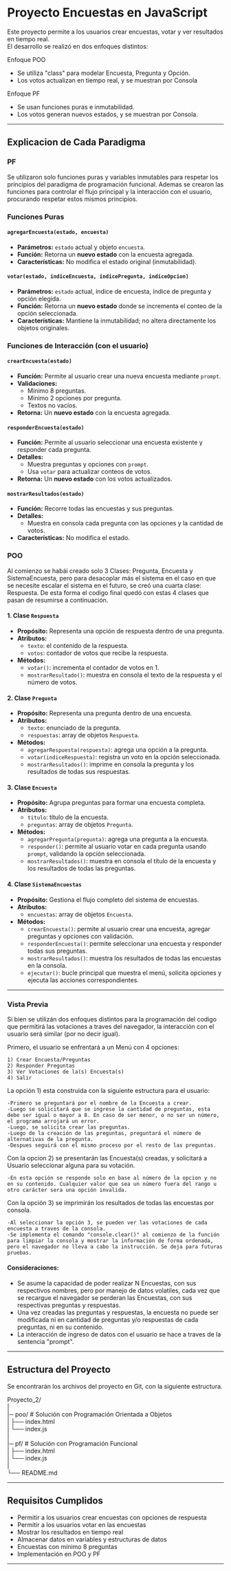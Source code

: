 # Proyecto Encuestas en JavaScript

Este proyecto permite a los usuarios crear encuestas, votar y ver resultados en tiempo real.\
El desarrollo se realizó en dos enfoques distintos:


Enfoque POO
- Se utiliza "class" para modelar Encuesta, Pregunta y Opción.
- Los votos actualizan en tiempo real, y se muestran por Consola

Enfoque PF
- Se usan funciones puras e inmutabilidad.
- Los votos generan nuevos estados, y se muestran por Consola.

------------------------------------------------------------
## Explicacion de Cada Paradigma

### PF

Se utilizaron solo funciones puras y variables inmutables para respetar los principios del paradigma de programación funcional. Ademas se crearon las funciones para controlar el flujo principal y la interacción con el usuario, procurando respetar estos mismos principios.

### Funciones Puras

#### `agregarEncuesta(estado, encuesta)`
- **Parámetros:** `estado` actual y objeto `encuesta`.  
- **Función:** Retorna un **nuevo estado** con la encuesta agregada.  
- **Características:** No modifica el estado original (inmutabilidad).  

#### `votar(estado, indiceEncuesta, indicePregunta, indiceOpcion)`
- **Parámetros:** `estado` actual, índice de encuesta, índice de pregunta y opción elegida.  
- **Función:** Retorna un **nuevo estado** donde se incrementa el conteo de la opción seleccionada.  
- **Características:** Mantiene la inmutabilidad; no altera directamente los objetos originales.  

### Funciones de Interacción (con el usuario)

#### `crearEncuesta(estado)`
- **Función:** Permite al usuario crear una nueva encuesta mediante `prompt`.  
- **Validaciones:**  
  - Mínimo 8 preguntas.  
  - Mínimo 2 opciones por pregunta.  
  - Textos no vacíos.  
- **Retorna:** Un **nuevo estado** con la encuesta agregada.  

#### `responderEncuesta(estado)`
- **Función:** Permite al usuario seleccionar una encuesta existente y responder cada pregunta.  
- **Detalles:**  
  - Muestra preguntas y opciones con `prompt`.  
  - Usa `votar` para actualizar conteos de votos.  
- **Retorna:** Un **nuevo estado** con los votos actualizados.  

#### `mostrarResultados(estado)`
- **Función:** Recorre todas las encuestas y sus preguntas.  
- **Detalles:**  
  - Muestra en consola cada pregunta con las opciones y la cantidad de votos.  
- **Características:** No modifica el estado.  

### POO

Al comienzo se habái creado solo 3 Clases: Pregunta, Encuesta y SistemaEncuesta, pero para desacoplar más el sistema en el caso en que se necesite escalar el sistema en el futuro, se creó una cuarta clase: Respuesta. De esta forma el codigo final quedó con estas 4 clases que pasan de resumirse a continuación.

#### 1. Clase `Respuesta`
- **Propósito:** Representa una opción de respuesta dentro de una pregunta.  
- **Atributos:**  
  - `texto`: el contenido de la respuesta.  
  - `votos`: contador de votos que recibe la respuesta.  
- **Métodos:**  
  - `votar()`: incrementa el contador de votos en 1.  
  - `mostrarResultado()`: muestra en consola el texto de la respuesta y el número de votos.  

#### 2. Clase `Pregunta`
- **Propósito:** Representa una pregunta dentro de una encuesta.  
- **Atributos:**  
  - `texto`: enunciado de la pregunta.  
  - `respuestas`: array de objetos `Respuesta`.  
- **Métodos:**  
  - `agregarRespuesta(respuesta)`: agrega una opción a la pregunta.  
  - `votar(indiceRespuesta)`: registra un voto en la opción seleccionada.  
  - `mostrarResultados()`: imprime en consola la pregunta y los resultados de todas sus respuestas.  

#### 3. Clase `Encuesta`
- **Propósito:** Agrupa preguntas para formar una encuesta completa.  
- **Atributos:**  
  - `titulo`: título de la encuesta.  
  - `preguntas`: array de objetos `Pregunta`.  
- **Métodos:**  
  - `agregarPregunta(pregunta)`: agrega una pregunta a la encuesta.  
  - `responder()`: permite al usuario votar en cada pregunta usando `prompt`, validando la opción seleccionada.  
  - `mostrarResultados()`: muestra en consola el título de la encuesta y los resultados de todas las preguntas.  

#### 4. Clase `SistemaEncuestas`
- **Propósito:** Gestiona el flujo completo del sistema de encuestas.  
- **Atributos:**  
  - `encuestas`: array de objetos `Encuesta`.  
- **Métodos:**  
  - `crearEncuesta()`: permite al usuario crear una encuesta, agregar preguntas y opciones con validación.  
  - `responderEncuesta()`: permite seleccionar una encuesta y responder todas sus preguntas.  
  - `mostrarResultados()`: muestra los resultados de todas las encuestas en la consola.  
  - `ejecutar()`: bucle principal que muestra el menú, solicita opciones y ejecuta las acciones correspondientes.  


------------------------------------------------------------
### Vista Previa

Si bien se utilizán dos enfoques distintos para la programación del codigo que permitirá las votaciones a traves del navegador, la interacción con el usuario será similar (por no decir igual).


Primero, el usuario se enfrentará a un Menú con 4 opciones:

    1) Crear Encuesta/Preguntas
    2) Responder Preguntas
    3) Ver Votaciones de la(s) Encuesta(s)
    4) Salir

La opción 1) esta construida  con la siguiente estructura para el usuario:

    -Primero se preguntará por el nombre de la Encuesta a crear.
    -Luego se solicitará que se ingrese la cantidad de preguntas, esta debe ser igual o mayor a 8. En caso de ser menor, o no ser un número, el programa arrojará un error.
    -Luego, se solicita crear las preguntas.
    -Luego de la creación de las preguntas, preguntará el número de alternativas de la pregunta.
    -Despues seguirá con el mismo proceso por el resto de las preguntas.


Con la opcion 2) se presentarán las Encuesta(s) creadas, y solicitará a Usuario seleccionar alguna para su votación.
    
    -En esta opción se responde solo en base al número de la opcion y no en su contenido. Cualquier valor que sea un número fuera del rango u otro carácter sera una opción invalida.

Con la opción 3) se imprimirán los resultados de todas las encuestas por consola.
    
    -Al seleccionar la opción 3, se pueden ver las votaciones de cada encuesta a traves de la consola.
    -Se implementa el comando "console.clear()" al comienzo de la función para limpiar la consola y mostrar la información de forma ordenada, pero el navegador no lleva a cabo la instrucción. Se deja para futuras pruebas.


#### Consideraciones:
-   Se asume la capacidad de poder realizar N Encuestas, con sus respectivos nombres, pero por manejo de datos volatiles, cada vez que se recargue el navegador se perderan las Encuestas, con sus respectivas preguntas y respuestas.
-   Una vez creadas las preguntas y respuestas, la encuesta no puede ser modificada ni en cantidad de preguntas y/o respuestas de cada preguntas, ni en su contenido.
-   La interacción de ingreso de datos con el usuario se hace a traves de la sentencia "prompt".

------------------------------------------------------------
## Estructura del Proyecto

Se encontrarán los archivos del proyecto en Git, con la siguiente estructura. 

Proyecto_2/\
|\
|─ poo/ # Solución con Programación Orientada a Objetos\
|    ├── index.html\
|    └── index.js  \
|\
|─ pf/ # Solución con Programación Funcional\
|    ├── index.html\
|    └── index.js\
|\
└── README.md


------------------------------------------------------------
## Requisitos Cumplidos

- Permitir a los usuarios crear encuestas con opciones de respuesta
- Permitir a los usuarios votar en las encuestas
- Mostrar los resultados en tiempo real
- Almacenar datos en variables y estructuras de datos
- Encuestas con mínimo 8 preguntas
- Implementación en POO y PF


------------------------------------------------------------



